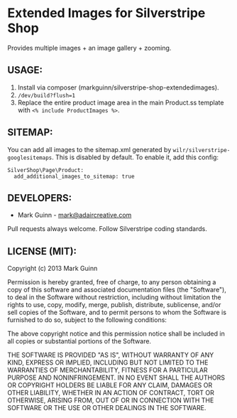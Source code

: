 Extended Images for Silverstripe Shop
=====================================

Provides multiple images + an image gallery + zooming.

USAGE:
------
1. Install via composer (markguinn/silverstripe-shop-extendedimages).
2. `/dev/build?flush=1`
3. Replace the entire product image area in the main Product.ss template
   with `<% include ProductImages %>`.

SITEMAP:
--------

You can add all images to the sitemap.xml generated by `wilr/silverstripe-googlesitemaps`. This is disabled by default. To enable it, add this config:

```
SilverShop\Page\Product:
  add_additional_images_to_sitemap: true
```


DEVELOPERS:
-----------
* Mark Guinn - mark@adaircreative.com

Pull requests always welcome. Follow Silverstripe coding standards.


LICENSE (MIT):
--------------
Copyright (c) 2013 Mark Guinn

Permission is hereby granted, free of charge, to any person obtaining a copy of
this software and associated documentation files (the "Software"), to deal in
the Software without restriction, including without limitation the rights to use,
copy, modify, merge, publish, distribute, sublicense, and/or sell copies of the
Software, and to permit persons to whom the Software is furnished to do so, subject
to the following conditions:

The above copyright notice and this permission notice shall be included in all copies
or substantial portions of the Software.

THE SOFTWARE IS PROVIDED "AS IS", WITHOUT WARRANTY OF ANY KIND, EXPRESS OR IMPLIED,
INCLUDING BUT NOT LIMITED TO THE WARRANTIES OF MERCHANTABILITY, FITNESS FOR A PARTICULAR
PURPOSE AND NONINFRINGEMENT. IN NO EVENT SHALL THE AUTHORS OR COPYRIGHT HOLDERS BE LIABLE
FOR ANY CLAIM, DAMAGES OR OTHER LIABILITY, WHETHER IN AN ACTION OF CONTRACT, TORT OR
OTHERWISE, ARISING FROM, OUT OF OR IN CONNECTION WITH THE SOFTWARE OR THE USE OR OTHER
DEALINGS IN THE SOFTWARE.

